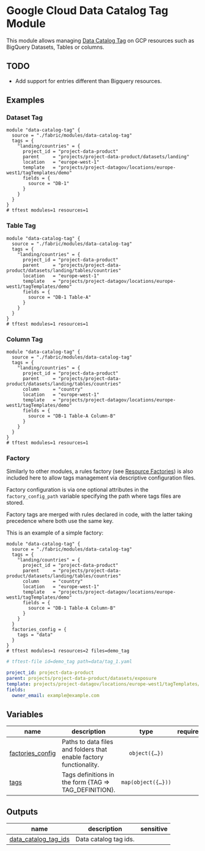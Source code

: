 # Google Cloud Data Catalog Tag Module

This module allows managing [Data Catalog Tag](https://cloud.google.com/data-catalog/docs/tags-and-tag-templates) on GCP resources such as BigQuery Datasets, Tables or columns.

## TODO

- Add support for entries different than Bigquery resources.

## Examples

### Dataset Tag

```hcl
module "data-catalog-tag" {
  source = "./fabric/modules/data-catalog-tag"
  tags = {
    "landing/countries" = {
      project_id = "project-data-product"
      parent     = "projects/project-data-product/datasets/landing"
      location   = "europe-west-1"
      template   = "projects/project-datagov/locations/europe-west1/tagTemplates/demo"
      fields = {
        source = "DB-1"
      }
    }
  }
}
# tftest modules=1 resources=1
```

### Table Tag

```hcl
module "data-catalog-tag" {
  source = "./fabric/modules/data-catalog-tag"
  tags = {
    "landing/countries" = {
      project_id = "project-data-product"
      parent     = "projects/project-data-product/datasets/landing/tables/countries"
      location   = "europe-west-1"
      template   = "projects/project-datagov/locations/europe-west1/tagTemplates/demo"
      fields = {
        source = "DB-1 Table-A"
      }
    }
  }
}
# tftest modules=1 resources=1
```

### Column Tag

```hcl
module "data-catalog-tag" {
  source = "./fabric/modules/data-catalog-tag"
  tags = {
    "landing/countries" = {
      project_id = "project-data-product"
      parent     = "projects/project-data-product/datasets/landing/tables/countries"
      column     = "country"
      location   = "europe-west-1"
      template   = "projects/project-datagov/locations/europe-west1/tagTemplates/demo"
      fields = {
        source = "DB-1 Table-A Column-B"
      }
    }
  }
}
# tftest modules=1 resources=1
```

### Factory

Similarly to other modules, a rules factory (see [Resource Factories](../../blueprints/factories/)) is also included here to allow tags management via descriptive configuration files.

Factory configuration is via one optional attributes in the `factory_config_path` variable specifying the path where tags files are stored.

Factory tags are merged with rules declared in code, with the latter taking precedence where both use the same key.

This is an example of a simple factory:

```hcl
module "data-catalog-tag" {
  source = "./fabric/modules/data-catalog-tag"
  tags = {
    "landing/countries" = {
      project_id = "project-data-product"
      parent     = "projects/project-data-product/datasets/landing/tables/countries"
      column     = "country"
      location   = "europe-west-1"
      template   = "projects/project-datagov/locations/europe-west1/tagTemplates/demo"
      fields = {
        source = "DB-1 Table-A Column-B"
      }
    }
  }
  factories_config = {
    tags = "data"
  }
}
# tftest modules=1 resources=2 files=demo_tag
```

```yaml
# tftest-file id=demo_tag path=data/tag_1.yaml

project_id: project-data-product
parent: projects/project-data-product/datasets/exposure
template: projects/project-datagov/locations/europe-west1/tagTemplates/test
fields:
  owner_email: example@example.com
```
<!-- BEGIN TFDOC -->
## Variables

| name | description | type | required | default |
|---|---|:---:|:---:|:---:|
| [factories_config](variables.tf#L17) | Paths to data files and folders that enable factory functionality. | <code title="object&#40;&#123;&#10;  tags &#61; optional&#40;string&#41;&#10;&#125;&#41;">object&#40;&#123;&#8230;&#125;&#41;</code> |  | <code>&#123;&#125;</code> |
| [tags](variables.tf#L26) | Tags definitions in the form {TAG => TAG_DEFINITION}. | <code title="map&#40;object&#40;&#123;&#10;  project_id &#61; string&#10;  parent     &#61; string&#10;  column     &#61; optional&#40;string&#41;&#10;  location   &#61; string&#10;  template   &#61; string&#10;  fields     &#61; map&#40;string&#41;&#10;&#125;&#41;&#41;">map&#40;object&#40;&#123;&#8230;&#125;&#41;&#41;</code> |  | <code>&#123;&#125;</code> |

## Outputs

| name | description | sensitive |
|---|---|:---:|
| [data_catalog_tag_ids](outputs.tf#L17) | Data catalog tag ids. |  |
<!-- END TFDOC -->
